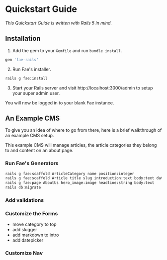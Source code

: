 # Quickstart Guide

_This Quickstart Guide is written with Rails 5 in mind._

## Installation

1) Add the gem to your `Gemfile` and run `bundle install`.

```ruby
gem 'fae-rails'
```

2) Run Fae's installer.

```bash
rails g fae:install
```

3) Start your Rails server and visit http://localhost:3000/admin to setup your super admin user.

You will now be logged in to your blank Fae instance.

## An Example CMS

To give you an idea of where to go from there, here is a brief walkthrough of an example CMS setup.

This example CMS will manage articles, the article categories they belong to and content on an about page.

### Run Fae's Generators

```bash
rails g fae:scaffold ArticleCategory name position:integer
rails g fae:scaffold Article title slug introduction:text body:text date:date hero_image:image pdf:file article_category:references
rails g fae:page AboutUs hero_image:image headline:string body:text
rails db:migrate
```

### Add validations

### Customize the Forms

- move category to top
- add slugger
- add markdown to intro
- add datepicker

### Customize Nav
